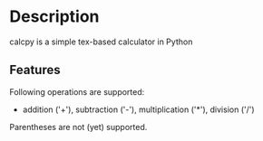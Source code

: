 # Description
calcpy is a simple tex-based calculator in Python
## Features
Following operations are supported:
 - addition ('+'), subtraction ('-'), multiplication ('*'), division ('/')

Parentheses are not (yet) supported.
